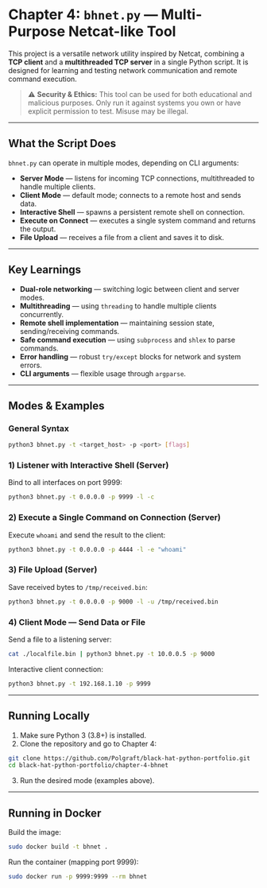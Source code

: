 # Chapter 4: `bhnet.py` — Multi-Purpose Netcat-like Tool

This project is a versatile network utility inspired by Netcat, combining a **TCP client** and a **multithreaded TCP server** in a single Python script. It is designed for learning and testing network communication and remote command execution.

> ⚠️ **Security & Ethics:** This tool can be used for both educational and malicious purposes. Only run it against systems you own or have explicit permission to test. Misuse may be illegal.

---

## What the Script Does

`bhnet.py` can operate in multiple modes, depending on CLI arguments:

* **Server Mode** — listens for incoming TCP connections, multithreaded to handle multiple clients.
* **Client Mode** — default mode; connects to a remote host and sends data.
* **Interactive Shell** — spawns a persistent remote shell on connection.
* **Execute on Connect** — executes a single system command and returns the output.
* **File Upload** — receives a file from a client and saves it to disk.

---

## Key Learnings

* **Dual-role networking** — switching logic between client and server modes.
* **Multithreading** — using `threading` to handle multiple clients concurrently.
* **Remote shell implementation** — maintaining session state, sending/receiving commands.
* **Safe command execution** — using `subprocess` and `shlex` to parse commands.
* **Error handling** — robust `try/except` blocks for network and system errors.
* **CLI arguments** — flexible usage through `argparse`.

---

## Modes & Examples

### General Syntax

```bash
python3 bhnet.py -t <target_host> -p <port> [flags]
```

### 1) Listener with Interactive Shell (Server)

Bind to all interfaces on port 9999:

```bash
python3 bhnet.py -t 0.0.0.0 -p 9999 -l -c
```

### 2) Execute a Single Command on Connection (Server)

Execute `whoami` and send the result to the client:

```bash
python3 bhnet.py -t 0.0.0.0 -p 4444 -l -e "whoami"
```

### 3) File Upload (Server)

Save received bytes to `/tmp/received.bin`:

```bash
python3 bhnet.py -t 0.0.0.0 -p 9000 -l -u /tmp/received.bin
```

### 4) Client Mode — Send Data or File

Send a file to a listening server:

```bash
cat ./localfile.bin | python3 bhnet.py -t 10.0.0.5 -p 9000
```

Interactive client connection:

```bash
python3 bhnet.py -t 192.168.1.10 -p 9999
```

---

## Running Locally

1. Make sure Python 3 (3.8+) is installed.
2. Clone the repository and go to Chapter 4:

```bash
git clone https://github.com/Polgraft/black-hat-python-portfolio.git
cd black-hat-python-portfolio/chapter-4-bhnet
```

3. Run the desired mode (examples above).

---

## Running in Docker

Build the image:

```bash
sudo docker build -t bhnet .
```

Run the container (mapping port 9999):

```bash
sudo docker run -p 9999:9999 --rm bhnet
```



